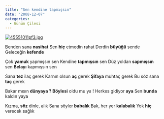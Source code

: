 ```yaml
---
title: "Sen kendine tapmışsın"
date: "2008-12-07"
categories: 
  - Günün Çilesi
---
```


[![45551011pf3.jpg](/uploads/2008/12/45551011pf3.jpg)](/uploads/2008/12/45551011pf3.jpg "45551011pf3.jpg")

Benden sana **nasihat** Sen **hiç** etmedin rahat Derdin **büyüğü** sende Geleceğin **kefende**

Çok **yamuk** yapmışsın sen Kendine **tapmışsın** sen Düz yoldan **sapmışsın** sen **Belayı** kapmışsın sen

Sana **tez** ilaç gerek Karnın olsun **aç** gerek **Şifaya** muhtaç gerek Bu söz sana **taç** gerek

Bakar mısın **dünyaya ? Böylesi** oldu mu ya ! Herkes gidiyor **aya** Sen **bunda** kaldın yaya

Kızma, **söz** dinle, alık Sana söyler **babalık** Bak, her yer **kalabalık** Yok **hiç** verecek sağlık
